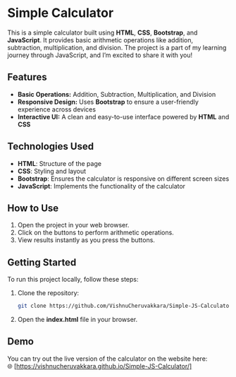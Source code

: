 # Simple Calculator

This is a simple calculator built using **HTML**, **CSS**, **Bootstrap**, and **JavaScript**. It provides basic arithmetic operations like addition, subtraction, multiplication, and division. The project is a part of my learning journey through JavaScript, and I’m excited to share it with you!

## Features

- **Basic Operations:** Addition, Subtraction, Multiplication, and Division
- **Responsive Design:** Uses **Bootstrap** to ensure a user-friendly experience across devices
- **Interactive UI:** A clean and easy-to-use interface powered by **HTML** and **CSS**

## Technologies Used

- **HTML**: Structure of the page
- **CSS**: Styling and layout
- **Bootstrap**: Ensures the calculator is responsive on different screen sizes
- **JavaScript**: Implements the functionality of the calculator

## How to Use

1. Open the project in your web browser.
2. Click on the buttons to perform arithmetic operations.
3. View results instantly as you press the buttons.

## Getting Started

To run this project locally, follow these steps:

1. Clone the repository:
    ```bash
    git clone https://github.com/VishnuCheruvakkara/Simple-JS-Calculator.git
    ```
2. Open the **index.html** file in your browser.

## Demo

You can try out the live version of the calculator on the website here:  
🌐 [https://vishnucheruvakkara.github.io/Simple-JS-Calculator/]  

